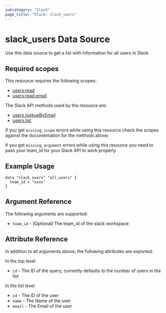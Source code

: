 ```yaml
---
subcategory: "Slack"
page_title: "Slack: slack_users"
---
```


# slack_users Data Source

Use this data source to get a list with information for all users in Slack

## Required scopes

This resource requires the following scopes:

- [users:read](https://api.slack.com/scopes/users:read)
- [users:read.email](https://api.slack.com/scopes/users:read.email)

The Slack API methods used by the resource are:

- [users.lookupByEmail](https://api.slack.com/methods/users.lookupByEmail)
- [users.list](https://api.slack.com/methods/users.list)

If you get `missing_scope` errors while using this resource check the scopes against
the documentation for the methods above.

If you get `missing_argument` errors while using this resource you need to pass your team_id for your Slack API to work properly

## Example Usage

```hcl
data "slack_users" "all_users" {
  team_id = "xxxx"
}
```

## Argument Reference

The following arguments are supported:

- `team_id` - (Optional) The team_id of the slack workspace

## Attribute Reference

In addition to all arguments above, the following attributes are exported:

In the top level

- `id` - The ID of the query, currently defaults to the number of users in the list

In the list level

- `id` - The ID of the user
- `name` - The Name of the user
- `email` - The Email of the user
